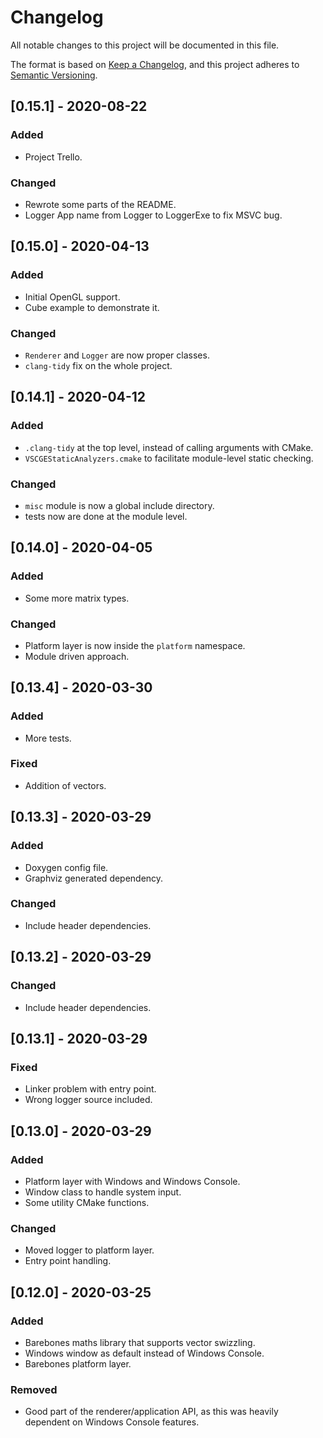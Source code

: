 # Changelog

All notable changes to this project will be documented in this file.

The format is based on [Keep a Changelog](https://keepachangelog.com/en/1.0.0/),
and this project adheres to [Semantic Versioning](https://semver.org/spec/v2.0.0.html).

## [0.15.1] - 2020-08-22

### Added

- Project Trello.

### Changed

- Rewrote some parts of the README.
- Logger App name from Logger to LoggerExe to fix MSVC bug.

## [0.15.0] - 2020-04-13

### Added

- Initial OpenGL support.
- Cube example to demonstrate it.

### Changed

- `Renderer` and `Logger` are now proper classes.
- `clang-tidy` fix on the whole project.

## [0.14.1] - 2020-04-12

### Added

- `.clang-tidy` at the top level, instead of calling arguments with CMake.
- `VSCGEStaticAnalyzers.cmake` to facilitate module-level static checking.

### Changed

- `misc` module is now a global include directory.
- tests now are done at the module level.

## [0.14.0] - 2020-04-05

### Added

- Some more matrix types.

### Changed

- Platform layer is now inside the `platform` namespace.
- Module driven approach.

## [0.13.4] - 2020-03-30

### Added

- More tests.

### Fixed

- Addition of vectors.

## [0.13.3] - 2020-03-29

### Added

- Doxygen config file.
- Graphviz generated dependency.

### Changed

- Include header dependencies.

## [0.13.2] - 2020-03-29

### Changed

- Include header dependencies.

## [0.13.1] - 2020-03-29

### Fixed

- Linker problem with entry point.
- Wrong logger source included.

## [0.13.0] - 2020-03-29

### Added

- Platform layer with Windows and Windows Console.
- Window class to handle system input.
- Some utility CMake functions.

### Changed

- Moved logger to platform layer.
- Entry point handling.

## [0.12.0] - 2020-03-25

### Added

- Barebones maths library that supports vector swizzling.
- Windows window as default instead of Windows Console.
- Barebones platform layer.

### Removed

- Good part of the renderer/application API, as this was heavily dependent on Windows Console features.
